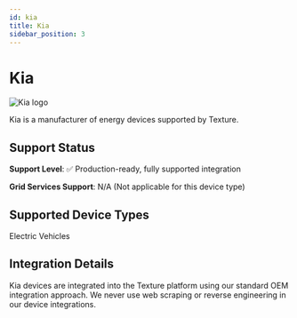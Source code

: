 ```yaml
---
id: kia
title: Kia
sidebar_position: 3
---
```


# Kia

<div style={{ textAlign: 'center', margin: '20px 0' }}>
  <img 
    src="https://device.cms.texture.energy/logo/%20Kia%20Vector%20Icon.svg" 
    alt="Kia logo" 
    style={{ maxWidth: '200px', maxHeight: '150px' }}
  />
</div>

Kia is a manufacturer of energy devices supported by Texture.



## Support Status

**Support Level**: ✅ Production-ready, fully supported integration

**Grid Services Support**: N/A (Not applicable for this device type)

## Supported Device Types

Electric Vehicles

## Integration Details

Kia devices are integrated into the Texture platform using our standard OEM integration approach. We never use web scraping or reverse engineering in our device integrations.




